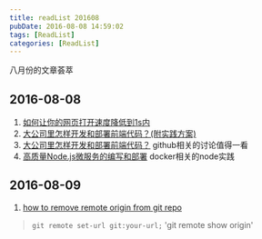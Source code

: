 ```yaml
---
title: readList 201608
pubDate: 2016-08-08 14:59:02
tags: [ReadList]
categories: [ReadList]
---
```

八月份的文章荟萃
<!-- more -->

## 2016-08-08

1. [如何让你的网页打开速度降低到1s内](http://www.jianshu.com/p/d857c3ff78d6)
2. [大公司里怎样开发和部署前端代码？(附实践方案)](http://www.jianshu.com/p/35e20bb361d0#)
3. [大公司里怎样开发和部署前端代码？](https://github.com/fouber/blog/issues/6) github相关的讨论值得一看
4. [高质量Node.js微服务的编写和部署](https://github.com/Carrotzpc/docker_web_app) docker相关的node实践

## 2016-08-09

1. [how to remove remote origin from git repo](http://stackoverflow.com/questions/16330404/how-to-remove-remote-origin-from-git-repo)

  > `git remote set-url git:your-url;`
  > 'git remote show origin'
